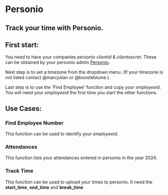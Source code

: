 # Personio

## Track your time with Personio.

## First start:
You need to have your companies personio _clientid_ & _clientsecret_.
These can be obtained by your personio admin [Personio](https://developer.personio.de/docs/getting-started-with-the-personio-api?ref=intro).

Next step is to set a timezone from the dropdown menu. 
(If your timezone is not listed contact @marcjulian or @boosteblume.)

Last step is to use the 'Find Employee' function and copy your _employeeid_.
You will need your _employeeid_ the first time you start the other functions.

## Use Cases:

### Find Employee Number
This function can be used to identify your _employeeid_.

### Attendances
This function lists your attendances entered in personio in the year 2024. 

### Track Time
This function can be used to upload your times to personio. 
It need the __start_time__, __end_time__ and __break_time__
